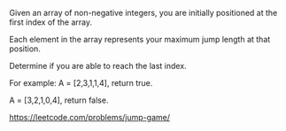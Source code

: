 Given an array of non-negative integers, you are initially positioned at the first index of the array.

Each element in the array represents your maximum jump length at that position.

Determine if you are able to reach the last index.

For example:
A = [2,3,1,1,4], return true.

A = [3,2,1,0,4], return false.

https://leetcode.com/problems/jump-game/

